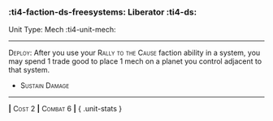 ### :ti4-faction-ds-freesystems: **Liberator** :ti4-ds:

Unit Type: Mech :ti4-unit-mech:

---

<span style="font-variant:small-caps;">Deploy</span>: After you use your <span style="font-variant:small-caps;">Rally to the Cause</span> faction ability in a system, you may spend 1 trade good to place 1 mech on a planet you control adjacent to that system.

* <span style="font-variant:small-caps;">Sustain Damage</span> 


---

__|__ <span style="font-variant:small-caps;">Cost 2</span> __|__ <span style="font-variant:small-caps;">Combat 6</span> __|__
{ .unit-stats }
